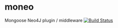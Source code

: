 # moneo
Mongoose Neo4J plugin / middleware
[![Build Status](https://travis-ci.org/srfrnk/moneo.svg)](https://travis-ci.org/srfrnk/moneo)

